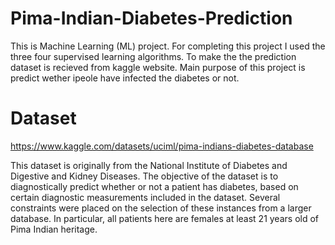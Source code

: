 # Pima-Indian-Diabetes-Prediction
This is Machine Learning (ML) project. For completing this project I used the three four supervised learning algorithms. To make the the prediction dataset is recieved from kaggle website. Main purpose of this project is predict wether ipeole have infected the diabetes or not.


# Dataset
https://www.kaggle.com/datasets/uciml/pima-indians-diabetes-database

This dataset is originally from the National Institute of Diabetes and Digestive and Kidney Diseases. The objective of the dataset is to diagnostically predict whether or not a patient has diabetes, based on certain diagnostic measurements included in the dataset. Several constraints were placed on the selection of these instances from a larger database. In particular, all patients here are females at least 21 years old of Pima Indian heritage.
